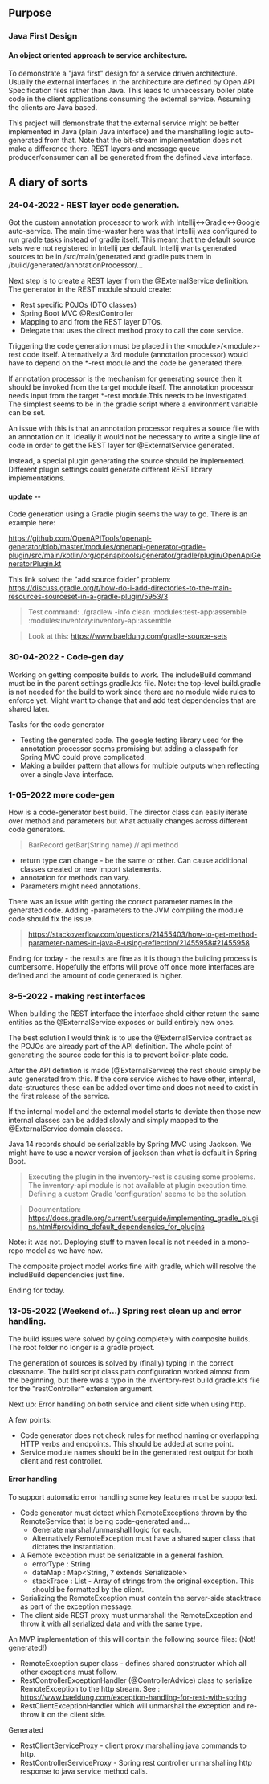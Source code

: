 ## Purpose

### Java First Design 
#### An object oriented approach to service architecture.
To demonstrate a "java first" design for a service driven architecture. Usually the external interfaces in the architecture 
are defined by Open API Specification files rather than Java. This leads to unnecessary boiler plate code in the client applications 
consuming the external service. Assuming the clients are Java based. 

This project will demonstrate that the external service might be better implemented in Java (plain Java interface) and the marshalling logic auto-generated from that.
Note that the bit-stream implementation does not make a difference there. REST layers and message queue producer/consumer can all be generated from the defined Java interface.

## A diary of sorts
### 24-04-2022 - REST layer code generation. 
Got the custom annotation processor to work with Intellij<->Gradle<->Google auto-service.
The main time-waster here was that Intellij was configured to run gradle tasks instead of gradle itself. This meant that the default source sets were
not registered in Intellij  per default. Intellij wants generated sources to be in /src/main/generated and gradle puts
them in /build/generated/annotationProcessor/...

Next step is to create a REST layer from the @ExternalService  definition. 
The generator in the REST module should create: 

 - Rest specific POJOs (DTO classes)
 - Spring Boot MVC @RestController
 - Mapping to and from the REST layer DTOs.
 - Delegate that uses the direct method proxy to call the core service.

Triggering the code generation must be placed in the &lt;module&gt;/&lt;module&gt;-rest code itself. 
Alternatively a 3rd module (annotation processor) would have to depend on the *-rest module and the code be generated there. 

If annotation processor is the mechanism for generating source then it should be invoked from the target module itself.
The annotation processor needs input from the target *-rest module.This needs to be investigated. The simplest seems to be in the gradle script
where a environment variable can be set.

An issue with this is that an annotation processor requires a source file with an annotation on it. Ideally it would not be necessary to write 
a single line of code in order to get the REST layer for @ExternalService generated.

Instead, a special plugin generating the source should be implemented.
Different plugin settings could generate different REST library implementations.

#### update --
Code generation using a Gradle plugin seems the way to go. There is an example here: 

https://github.com/OpenAPITools/openapi-generator/blob/master/modules/openapi-generator-gradle-plugin/src/main/kotlin/org/openapitools/generator/gradle/plugin/OpenApiGeneratorPlugin.kt

This link solved the "add source folder" problem: https://discuss.gradle.org/t/how-do-i-add-directories-to-the-main-resources-sourceset-in-a-gradle-plugin/5953/3

>Test command: ./gradlew -info clean :modules:test-app:assemble :modules:inventory:inventory-api:assemble

> Look at this: https://www.baeldung.com/gradle-source-sets

### 30-04-2022 - Code-gen day
Working on getting composite builds to work. The includeBuild command must be in the 
parent settings.gradle.kts file. Note: the top-level build.gradle is not needed for the build to work 
since there are no module wide rules to enforce yet. 
Might want to change that and add test dependencies that are shared later.

Tasks for the code generator
- Testing the generated code. The google testing library used for the annotation processor seems promising but adding a classpath for Spring MVC could prove complicated.
- Making a builder pattern that allows for multiple outputs when reflecting over a single Java interface.


### 1-05-2022 more code-gen 
How is a code-generator best build. The director class can easily iterate over method and parameters but what actually changes across different 
code generators.


> BarRecord getBar(String name) // api method

- return type can change - be the same or other. Can cause additional classes created or new import statements.
- annotation for methods can vary.
- Parameters might need annotations.

There was an issue with getting the correct parameter names in the generated code. Adding -parameters to the JVM compiling the 
module code should fix the issue.
>https://stackoverflow.com/questions/21455403/how-to-get-method-parameter-names-in-java-8-using-reflection/21455958#21455958

Ending for today - the results are fine as it is though the building process is cumbersome. Hopefully the efforts will prove off once 
more interfaces are defined and the amount of code generated is higher.


### 8-5-2022 - making rest interfaces

When building the REST interface the interface shold either return the same entities as 
the @ExternalService exposes or build entirely new ones. 

The best solution I would think is to use the @ExternalService contract as the POJOs are already part of the API definition. 
The whole point of generating the source code for this is to prevent boiler-plate code. 

After the API defintion is made (@ExternalService) the rest should simply be auto generated from this. 
If the core service wishes to have other, internal, data-structures these can be added over time and does not need to 
exist in the first release of the service. 

If the internal model and the external model starts to deviate then those new internal classes 
can be added slowly and simply mapped to the @ExternalService domain classes.

Java 14 records should be serializable by Spring MVC using Jackson. 
We might have to use a newer version of jackson than what is default in Spring Boot. 

> Executing the plugin in the inventory-rest is causing some problems. The inventory-api module is not available at 
> plugin execution time. Defining a custom Gradle 'configuration' seems to be the solution. 

> Documentation: https://docs.gradle.org/current/userguide/implementing_gradle_plugins.html#providing_default_dependencies_for_plugins

Note: it was not. Deploying stuff to maven local is not needed in a mono-repo model as we have now. 

The composite project model works fine with gradle, which will resolve the includBuild dependencies just fine.

Ending for today.

### 13-05-2022 (Weekend of...) Spring rest clean up and error handling. 
The build issues were solved by going completely with composite builds. The root folder no longer is a gradle project.

The generation of sources is solved by (finally) typing in the correct classname. The build script class path configuration worked
almost from the beginning, but there was a typo in  the inventory-rest build.gradle.kts file for the "restController" extension argument. 

Next up: Error handling on both service and client side when using http.

A few points:
- Code generator does not check rules for method naming or overlapping HTTP verbs and endpoints. This should be added at some point.
- Service module names should be in the generated rest output for both client and rest controller.


#### Error handling
To support automatic error handling some key features must be supported. 

- Code generator must detect which RemoteExceptions thrown by the RemoteService that is being code-generated and...
  - Generate marshall/unmarshall logic for each. 
  - Alternatively RemoteException must have a shared super class that dictates the instantiation.
- A Remote exception must be serializable in a general fashion. 
  - errorType : String
  - dataMap : Map<String, ? extends Serializable>
  - stackTrace : List<String> - Array of strings from the original exception. This should be formatted by the client.
- Serializing the RemoteException must contain the server-side stacktrace as part of the exception message.
- The client side REST proxy must unmarshall the RemoteException and throw it with all serialized data and with the same type.


An MVP implementation of this will contain the following source files:
(Not! generated!)
- RemoteException super class - defines shared constructor which all other exceptions must follow.
- RestControllerExceptionHandler (@ControllerAdvice) class to serialize RemoteException to the http stream. See : https://www.baeldung.com/exception-handling-for-rest-with-spring
- RestClientExceptionHandler which will unmarshal the exception and re-throw it on the client side.

Generated
- RestClientServiceProxy - client proxy marshalling java commands to http. 
- RestControllerServiceProxy - Spring rest controller unmarshalling http response to java service method calls.